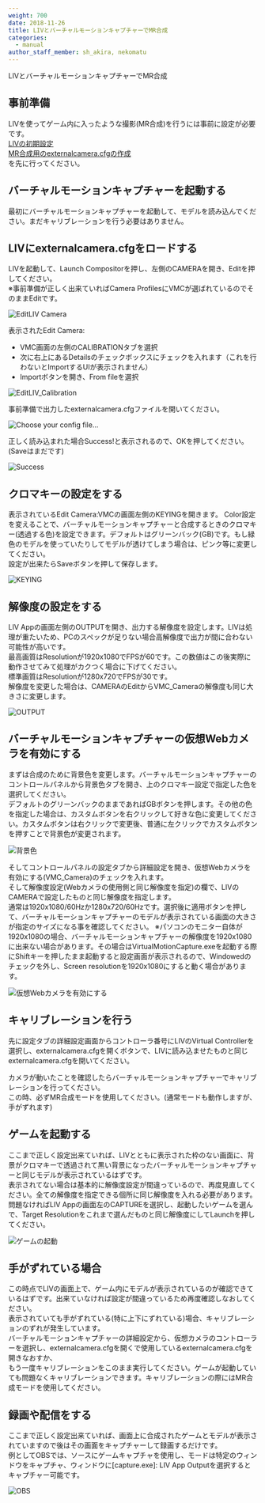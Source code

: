 ```yaml
---
weight: 700
date: 2018-11-26
title: LIVとバーチャルモーションキャプチャーでMR合成
categories:
  - manual
author_staff_member: sh_akira, nekomatu
---
```


LIVとバーチャルモーションキャプチャーでMR合成  

## 事前準備

LIVを使ってゲーム内に入ったような撮影(MR合成)を行うには事前に設定が必要です。  
[LIVの初期設定](https://sh-akira.github.io/VirtualMotionCapture/manual/LIV%E3%81%AE%E5%88%9D%E6%9C%9F%E8%A8%AD%E5%AE%9A.html)  
[MR合成用のexternalcamera.cfgの作成](https://sh-akira.github.io/VirtualMotionCapture/manual/MR%E5%90%88%E6%88%90%E7%94%A8%E3%81%AEexternalcamera.cfg%E3%81%AE%E4%BD%9C%E6%88%90.html)  
を先に行ってください。

## バーチャルモーションキャプチャーを起動する

最初にバーチャルモーションキャプチャーを起動して、モデルを読み込んでください。まだキャリブレーションを行う必要はありません。  

## LIVにexternalcamera.cfgをロードする

LIVを起動して、Launch Compositorを押し、左側のCAMERAを開き、Editを押してください。  
※事前準備が正しく出来ていればCamera ProfilesにVMCが選ばれているのでそのままEditです。  

![EditLIV Camera](https://rawcdn.githack.com/sh-akira/VirtualMotionCapture/2f5985e387a889656178e2acb4c1a0d1e432e657/docs/images/manual/LIV/06_EditCameraProfile.PNG)

表示されたEdit Camera: 
* VMC画面の左側のCALIBRATIONタブを選択
* 次に右上にあるDetailsのチェックボックスにチェックを入れます（これを行わないとImportするUIが表示されません）
* Importボタンを開き、From fileを選択

![EditLIV_Calibration](https://rawcdn.githack.com/sh-akira/VirtualMotionCapture/2f5985e387a889656178e2acb4c1a0d1e432e657/docs/images/manual/LIV/07_EditCalibration.PNG)

事前準備で出力したexternalcamera.cfgファイルを開いてください。

![Choose your config file...](https://rawcdn.githack.com/sh-akira/VirtualMotionCapture/5ba5ef0b240e89082ca65f84835960f5abdf6141/docs/images/manual/4-3.png)

正しく読み込まれた場合Success!と表示されるので、OKを押してください。(Saveはまだです)  

![Success](https://rawcdn.githack.com/sh-akira/VirtualMotionCapture/5ba5ef0b240e89082ca65f84835960f5abdf6141/docs/images/manual/4-4.png)

## クロマキーの設定をする

表示されているEdit Camera:VMCの画面左側のKEYINGを開きます。
Color設定を変えることで、バーチャルモーションキャプチャーと合成するときのクロマキー(透過する色)を設定できます。デフォルトはグリーンバック(GB)です。もし緑色のモデルを使っていたりしてモデルが透けてしまう場合は、ピンク等に変更してください。  
設定が出来たらSaveボタンを押して保存します。

![KEYING](https://rawcdn.githack.com/sh-akira/VirtualMotionCapture/5ba5ef0b240e89082ca65f84835960f5abdf6141/docs/images/manual/4-5.png)

## 解像度の設定をする

LIV Appの画面左側のOUTPUTを開き、出力する解像度を設定します。LIVは処理が重たいため、PCのスペックが足りない場合高解像度で出力が間に合わない可能性が高いです。  
最高画質はResolutionが1920x1080でFPSが60です。この数値はこの後実際に動作させてみて処理がカクつく場合に下げてください。  
標準画質はResolutionが1280x720でFPSが30です。  
解像度を変更した場合は、CAMERAのEditからVMC_Cameraの解像度も同じ大きさに変更します。

![OUTPUT](https://rawcdn.githack.com/sh-akira/VirtualMotionCapture/5ba5ef0b240e89082ca65f84835960f5abdf6141/docs/images/manual/4-6.png)

## バーチャルモーションキャプチャーの仮想Webカメラを有効にする

まずは合成のために背景色を変更します。バーチャルモーションキャプチャーのコントロールパネルから背景色タブを開き、上のクロマキー設定で指定した色を選択してください。  
デフォルトのグリーンバックのままであればGBボタンを押します。その他の色を指定した場合は、カスタムボタンを右クリックして好きな色に変更してください。カスタムボタンは右クリックで変更後、普通に左クリックでカスタムボタンを押すことで背景色が変更されます。

![背景色](https://rawcdn.githack.com/sh-akira/VirtualMotionCapture/5ba5ef0b240e89082ca65f84835960f5abdf6141/docs/images/manual/4-7.png)

そしてコントロールパネルの設定タブから詳細設定を開き、仮想Webカメラを有効にする(VMC_Camera)のチェックを入れます。  
そして解像度設定(Webカメラの使用側と同じ解像度を指定)の欄で、LIVのCAMERAで設定したものと同じ解像度を指定します。  
通常は1920x1080/60Hzか1280x720/60Hzです。選択後に適用ボタンを押して、バーチャルモーションキャプチャーのモデルが表示されている画面の大きさが指定のサイズになる事を確認してください。
※パソコンのモニター自体が1920x1080の場合、バーチャルモーションキャプチャーの解像度を1920x1080に出来ない場合があります。その場合はVirtualMotionCapture.exeを起動する際にShiftキーを押したまま起動すると設定画面が表示されるので、Windowedのチェックを外し、Screen resolutionを1920x1080にすると動く場合があります。

![仮想Webカメラを有効にする](https://rawcdn.githack.com/sh-akira/VirtualMotionCapture/5ba5ef0b240e89082ca65f84835960f5abdf6141/docs/images/manual/4-8.png)

## キャリブレーションを行う

先に設定タブの詳細設定画面からコントローラ番号にLIVのVirtual Controllerを選択し、externalcamera.cfgを開くボタンで、LIVに読み込ませたものと同じexternalcamera.cfgを開いてください。  
  
カメラが動いたことを確認したらバーチャルモーションキャプチャーでキャリブレーションを行ってください。  
この時、必ずMR合成モードを使用してください。(通常モードも動作しますが、手がずれます)  

## ゲームを起動する

ここまで正しく設定出来ていれば、LIVとともに表示された枠のない画面に、背景がクロマキーで透過されて黒い背景になったバーチャルモーションキャプチャーと同じモデルが表示されているはずです。  
表示されてない場合は基本的に解像度設定が間違っているので、再度見直してください。全ての解像度を指定できる個所に同じ解像度を入れる必要があります。  
問題なければLIV Appの画面左のCAPTUREを選択し、起動したいゲームを選んで、Target Resolutionをこれまで選んだものと同じ解像度にしてLaunchを押してください。

![ゲームの起動](https://rawcdn.githack.com/sh-akira/VirtualMotionCapture/5ba5ef0b240e89082ca65f84835960f5abdf6141/docs/images/manual/4-9.png)

## 手がずれている場合

この時点でLIVの画面上で、ゲーム内にモデルが表示されているのが確認できているはずです。出来ていなければ設定が間違っているため再度確認しなおしてください。  
表示されていても手がずれている(特に上下にずれている)場合、キャリブレーションのずれが発生しています。  
バーチャルモーションキャプチャーの詳細設定から、仮想カメラのコントローラーを選択し、externalcamera.cfgを開くで使用しているexternalcamera.cfgを開きなおすか、  
もう一度キャリブレーションをこのまま実行してください。ゲームが起動していても問題なくキャリブレーションできます。キャリブレーションの際にはMR合成モードを使用してください。

## 録画や配信をする

ここまで正しく設定出来ていれば、画面上に合成されたゲームとモデルが表示されていますので後はその画面をキャプチャーして録画するだけです。  
例としてOBSでは、ソースにゲームキャプチャを使用し、モードは特定のウィンドウをキャプチャ、ウィンドウに[capture.exe]: LIV App Outputを選択するとキャプチャー可能です。

![OBS](https://rawcdn.githack.com/sh-akira/VirtualMotionCapture/5ba5ef0b240e89082ca65f84835960f5abdf6141/docs/images/manual/4-10.png)
